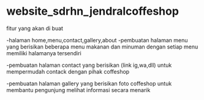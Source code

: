 # website_sdrhn_jendralcoffeshop
fitur yang akan di buat

-halaman home,menu,contact,gallery,about
-pembuatan halaman menu yang berisikan beberapa menu makanan dan minuman
 dengan setiap menu memiliki halamanya tersendiri
 
-pembuatan halaman contact yang berisikan (link ig,wa,dll) 
 untuk mempermudah contack dengan pihak coffeshop
 
-pembuatan halaman gallery yang berisikan foto coffeshop untuk membantu
 pengunjung melihat informasi secara menarik

